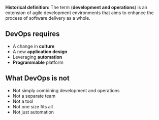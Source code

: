  **Historical definition:** The term (**development and operations**) is an extension of agile development environments that aims to enhance the process of software delivery as a whole. 

## DevOps requires
- A change in **culture**
- A new **application design**
- Leveraging **automation**
- **Programmable** platform

## What DevOps is not
- Not simply combining development and operations
- Not a separate team
- Not a tool
- Not one size fits all
- Not just automation